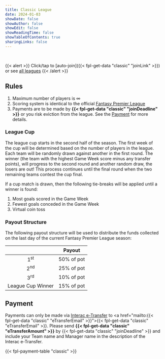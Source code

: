 ```yaml
---
title: Classic League
date: 2024-01-03
showDate: false
showAuthor: false
showEdit: false
showReadingTime: false
showTableOfContents: true
sharingLinks: false
---
```


<br>

{{< alert >}}
Click/tap to [auto-join]({{< fpl-get-data "classic" "joinLink" >}}) or see [all leagues](../)
{{< /alert >}}

## Rules

1. Maximum number of players is &#8734;
2. Scoring system is identical to the official [Fantasy Premier League](https://fantasy.premierleague.com/help/rules)
3. Payments are to be made by **{{< fpl-get-data "classic" "joinDeadline" >}}** or you risk eviction from the league.
See the [Payment](#payment) for more details.

### League Cup

The league cup starts in the second half of the season. The first week of the cup will be determined based on the
number of players in the league. Each team will be randomly drawn against another in the first round. The winner (the 
team with the highest Game Week score minus any transfer points), will progress to the second round and another random
draw, the losers are out! This process continues until the final round when the two remaining teams contest the cup 
final.

If a cup match is drawn, then the following tie-breaks will be applied until a winner is found:

1. Most goals scored in the Game Week
2. Fewest goals conceded in the Game Week
3. Virtual coin toss

### Payout Structure

The following payout structure will be used to distribute the funds collected on the last day of the current Fantasy
Premier League season:

|                   | Payout       | 
|:-----------------:|:------------:|
| 1<sup>st</sup>    | 50% of pot   |
| 2<sup>nd</sup>    | 25% of pot   |
| 3<sup>rd</sup>    | 10% of pot   |
| League Cup Winner | 15% of pot   |

## Payment

Payments can only be made via [Interac e-Transfer](https://interac.ca/en/interac-e-transfer-consumer.html) to 
<a href="mailto:{{< fpl-get-data "classic" "eTransferEmail" >}}">{{< fpl-get-data "classic" "eTransferEmail" >}}</a>.
Please send **{{< fpl-get-data "classic" "eTransferAmount" >}}** by {{< fpl-get-data "classic" "joinDeadline" >}} and
include your Team name and Manager name in the description of the Interac e-Transfer.

{{< fpl-payment-table "classic" >}}
